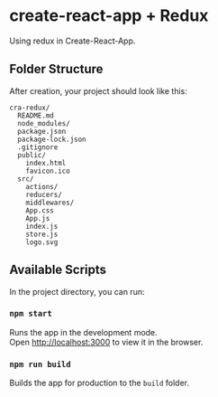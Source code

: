 # create-react-app + Redux

Using redux in Create-React-App.

## Folder Structure

After creation, your project should look like this:

```
cra-redux/
  README.md
  node_modules/
  package.json
  package-lock.json
  .gitignore
  public/
    index.html
    favicon.ico
  src/
    actions/
    reducers/
    middlewares/
    App.css
    App.js
    index.js
    store.js
    logo.svg
```

## Available Scripts

In the project directory, you can run:

### `npm start`

Runs the app in the development mode.<br>
Open [http://localhost:3000](http://localhost:3000) to view it in the browser.

### `npm run build`

Builds the app for production to the `build` folder.
